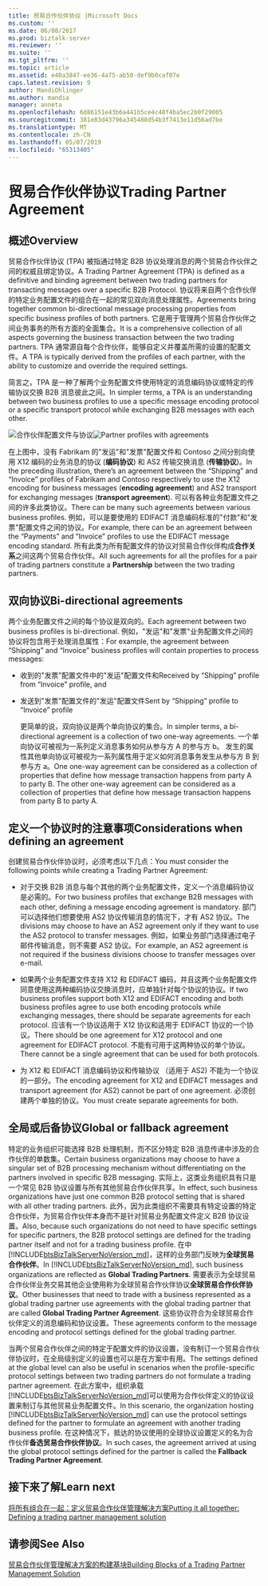```yaml
---
title: 贸易合作伙伴协议 |Microsoft Docs
ms.custom: ''
ms.date: 06/08/2017
ms.prod: biztalk-server
ms.reviewer: ''
ms.suite: ''
ms.tgt_pltfrm: ''
ms.topic: article
ms.assetid: e40a3847-ee36-4a75-ab50-def9b0caf07e
caps.latest.revision: 9
author: MandiOhlinger
ms.author: mandia
manager: anneta
ms.openlocfilehash: 6d86151e43b6a441b5ce4c48f4ba5ec2b0f29005
ms.sourcegitcommit: 381e83d43796a345488d54b3f7413e11d56ad7be
ms.translationtype: MT
ms.contentlocale: zh-CN
ms.lasthandoff: 05/07/2019
ms.locfileid: "65313405"
---
```

# <a name="trading-partner-agreement"></a><span data-ttu-id="5c7bd-102">贸易合作伙伴协议</span><span class="sxs-lookup"><span data-stu-id="5c7bd-102">Trading Partner Agreement</span></span>
## <a name="overview"></a><span data-ttu-id="5c7bd-103">概述</span><span class="sxs-lookup"><span data-stu-id="5c7bd-103">Overview</span></span>
<span data-ttu-id="5c7bd-104">贸易合作伙伴协议 (TPA) 被指通过特定 B2B 协议处理消息的两个贸易合作伙伴之间的权威且绑定协议。</span><span class="sxs-lookup"><span data-stu-id="5c7bd-104">A Trading Partner Agreement (TPA) is defined as a definitive and binding agreement between two trading partners for transacting messages over a specific B2B Protocol.</span></span> <span data-ttu-id="5c7bd-105">协议将来自两个合作伙伴的特定业务配置文件的组合在一起的常见双向消息处理属性。</span><span class="sxs-lookup"><span data-stu-id="5c7bd-105">Agreements bring together common bi-directional message processing properties from specific business profiles of both partners.</span></span> <span data-ttu-id="5c7bd-106">它是用于管理两个贸易合作伙伴之间业务事务的所有方面的全面集合。</span><span class="sxs-lookup"><span data-stu-id="5c7bd-106">It is a comprehensive collection of all aspects governing the business transaction between the two trading partners.</span></span> <span data-ttu-id="5c7bd-107">TPA 通常源自每个合作伙伴，能够自定义并覆盖所需的设置的配置文件。</span><span class="sxs-lookup"><span data-stu-id="5c7bd-107">A TPA is typically derived from the profiles of each partner, with the ability to customize and override the required settings.</span></span>  
  
 <span data-ttu-id="5c7bd-108">简言之，TPA 是一种了解两个业务配置文件使用特定的消息编码协议或特定的传输协议交换 B2B 消息彼此之间。</span><span class="sxs-lookup"><span data-stu-id="5c7bd-108">In simpler terms, a TPA is an understanding between two business profiles to use a specific message encoding protocol or a specific transport protocol while exchanging B2B messages with each other.</span></span>  
  
 <span data-ttu-id="5c7bd-109">![合作伙伴配置文件与协议](../core/media/tradingpartneragreement.gif "TradingPartnerAgreement")</span><span class="sxs-lookup"><span data-stu-id="5c7bd-109">![Partner profiles with agreements](../core/media/tradingpartneragreement.gif "TradingPartnerAgreement")</span></span>  
  
 <span data-ttu-id="5c7bd-110">在上图中，没有 Fabrikam 的"发运"和"发票"配置文件和 Contoso 之间分别向使用 X12 编码的业务消息的协议 (**编码协议**) 和 AS2 传输交换消息 (**传输协议**)。</span><span class="sxs-lookup"><span data-stu-id="5c7bd-110">In the preceding illustration, there’s an agreement between the “Shipping” and “Invoice” profiles of Fabrikam and Contoso respectively to use the X12 encoding for business messages (**encoding agreement**) and AS2 transport for exchanging messages (**transport agreement**).</span></span> <span data-ttu-id="5c7bd-111">可以有各种业务配置文件之间的许多此类协议。</span><span class="sxs-lookup"><span data-stu-id="5c7bd-111">There can be many such agreements between various business profiles.</span></span> <span data-ttu-id="5c7bd-112">例如，可以是要使用的 EDIFACT 消息编码标准的"付款"和"发票"配置文件之间的协议。</span><span class="sxs-lookup"><span data-stu-id="5c7bd-112">For example, there can be an agreement between the “Payments” and “Invoice” profiles to use the EDIFACT message encoding standard.</span></span> <span data-ttu-id="5c7bd-113">所有此类为所有配置文件的协议对贸易合作伙伴构成**合作关系**之间这两个贸易合作伙伴。</span><span class="sxs-lookup"><span data-stu-id="5c7bd-113">All such agreements for all the profiles for a pair of trading partners constitute a **Partnership** between the two trading partners.</span></span>  
  
## <a name="bi-directional-agreements"></a><span data-ttu-id="5c7bd-114">双向协议</span><span class="sxs-lookup"><span data-stu-id="5c7bd-114">Bi-directional agreements</span></span>  
 <span data-ttu-id="5c7bd-115">两个业务配置文件之间的每个协议是双向的。</span><span class="sxs-lookup"><span data-stu-id="5c7bd-115">Each agreement between two business profiles is bi-directional.</span></span> <span data-ttu-id="5c7bd-116">例如，"发运"和"发票"业务配置文件之间的协议将包含用于处理消息属性：</span><span class="sxs-lookup"><span data-stu-id="5c7bd-116">For example, the agreement between “Shipping” and “Invoice” business profiles will contain properties to process messages:</span></span>  
  
- <span data-ttu-id="5c7bd-117">收到的"发票"配置文件中的"发运"配置文件和</span><span class="sxs-lookup"><span data-stu-id="5c7bd-117">Received by “Shipping” profile from “Invoice” profile, and</span></span>  
  
- <span data-ttu-id="5c7bd-118">发送到"发票"配置文件的"发运"配置文件</span><span class="sxs-lookup"><span data-stu-id="5c7bd-118">Sent by “Shipping” profile to “Invoice” profile</span></span>  
  
  <span data-ttu-id="5c7bd-119">更简单的说，双向协议是两个单向协议的集合。</span><span class="sxs-lookup"><span data-stu-id="5c7bd-119">In simpler terms, a bi-directional agreement is a collection of two one-way agreements.</span></span> <span data-ttu-id="5c7bd-120">一个单向协议可被视为一系列定义消息事务如何从参与方 A 的参与方 b。 发生的属性其他单向协议可被视为一系列属性用于定义如何消息事务发生从参与方 B 到参与方 a。</span><span class="sxs-lookup"><span data-stu-id="5c7bd-120">One one-way agreement can be considered as a collection of properties that define how message transaction happens from party A to party B. The other one-way agreement can be considered as a collection of properties that define how message transaction happens from party B to party A.</span></span>  
  
## <a name="considerations-when-defining-an-agreement"></a><span data-ttu-id="5c7bd-121">定义一个协议时的注意事项</span><span class="sxs-lookup"><span data-stu-id="5c7bd-121">Considerations when defining an agreement</span></span>  
 <span data-ttu-id="5c7bd-122">创建贸易合作伙伴协议时，必须考虑以下几点：</span><span class="sxs-lookup"><span data-stu-id="5c7bd-122">You must consider the following points while creating a Trading Partner Agreement:</span></span>  
  
-   <span data-ttu-id="5c7bd-123">对于交换 B2B 消息与每个其他的两个业务配置文件，定义一个消息编码协议是必需的。</span><span class="sxs-lookup"><span data-stu-id="5c7bd-123">For two business profiles that exchange B2B messages with each other, defining a message encoding agreement is mandatory.</span></span> <span data-ttu-id="5c7bd-124">部门可以选择他们想要使用 AS2 协议传输消息的情况下，才有 AS2 协议。</span><span class="sxs-lookup"><span data-stu-id="5c7bd-124">The divisions may choose to have an AS2 agreement only if they want to use the AS2 protocol to transfer messages.</span></span> <span data-ttu-id="5c7bd-125">例如，如果业务部门选择通过电子邮件传输消息，则不需要 AS2 协议。</span><span class="sxs-lookup"><span data-stu-id="5c7bd-125">For example, an AS2 agreement is not required if the business divisions choose to transfer messages over e-mail.</span></span>  
  
-   <span data-ttu-id="5c7bd-126">如果两个业务配置文件支持 X12 和 EDIFACT 编码，并且这两个业务配置文件同意使用这两种编码协议交换消息时，应单独针对每个协议的协议。</span><span class="sxs-lookup"><span data-stu-id="5c7bd-126">If two business profiles support both X12 and EDIFACT encoding and both business profiles agree to use both encoding protocols while exchanging messages, there should be separate agreements for each protocol.</span></span> <span data-ttu-id="5c7bd-127">应该有一个协议适用于 X12 协议和适用于 EDIFACT 协议的一个协议。</span><span class="sxs-lookup"><span data-stu-id="5c7bd-127">There should be one agreement for X12 protocol and one agreement for EDIFACT protocol.</span></span> <span data-ttu-id="5c7bd-128">不能有可用于这两种协议的单个协议。</span><span class="sxs-lookup"><span data-stu-id="5c7bd-128">There cannot be a single agreement that can be used for both protocols.</span></span>  
  
-   <span data-ttu-id="5c7bd-129">为 X12 和 EDIFACT 消息编码协议和传输协议 （适用于 AS2) 不能为一个协议的一部分。</span><span class="sxs-lookup"><span data-stu-id="5c7bd-129">The encoding agreement for X12 and EDIFACT messages and transport agreement (for AS2) cannot be part of one agreement.</span></span> <span data-ttu-id="5c7bd-130">必须创建两个单独的协议。</span><span class="sxs-lookup"><span data-stu-id="5c7bd-130">You must create separate agreements for both.</span></span>  
  
## <a name="global-or-fallback-agreement"></a><span data-ttu-id="5c7bd-131">全局或后备协议</span><span class="sxs-lookup"><span data-stu-id="5c7bd-131">Global or fallback agreement</span></span>  
 <span data-ttu-id="5c7bd-132">特定的业务组织可能选择 B2B 处理机制，而不区分特定 B2B 消息传递中涉及的合作伙伴的单数集。</span><span class="sxs-lookup"><span data-stu-id="5c7bd-132">Certain business organizations may choose to have a singular set of B2B processing mechanism without differentiating on the partners involved in specific B2B messaging.</span></span> <span data-ttu-id="5c7bd-133">实际上，这类业务组织具有只是一个常见 B2B 协议设置与所有其他贸易合作伙伴共享。</span><span class="sxs-lookup"><span data-stu-id="5c7bd-133">In effect, such business organizations have just one common B2B protocol setting that is shared with all other trading partners.</span></span> <span data-ttu-id="5c7bd-134">此外，因为此类组织不需要具有特定设置的特定合作伙伴，为贸易合作伙伴本身而不是针对贸易业务配置文件定义 B2B 协议设置。</span><span class="sxs-lookup"><span data-stu-id="5c7bd-134">Also, because such organizations do not need to have specific settings for specific partners, the B2B protocol settings are defined for the trading partner itself and not for a trading business profile.</span></span> <span data-ttu-id="5c7bd-135">在中[!INCLUDE[btsBizTalkServerNoVersion_md](../includes/btsbiztalkservernoversion-md.md)]，这样的业务部门反映为**全球贸易合作伙伴**。</span><span class="sxs-lookup"><span data-stu-id="5c7bd-135">In [!INCLUDE[btsBizTalkServerNoVersion_md](../includes/btsbiztalkservernoversion-md.md)], such business organizations are reflected as **Global Trading Partners**.</span></span> <span data-ttu-id="5c7bd-136">需要表示为全球贸易合作伙伴业务交易其他企业使用称为全球贸易合作伙伴协议**全球贸易合作伙伴协议**。</span><span class="sxs-lookup"><span data-stu-id="5c7bd-136">Other businesses that need to trade with a business represented as a global trading partner use agreements with the global trading partner that are called **Global Trading Partner Agreement**.</span></span> <span data-ttu-id="5c7bd-137">这些协议符合为全球贸易合作伙伴定义的消息编码和协议设置。</span><span class="sxs-lookup"><span data-stu-id="5c7bd-137">These agreements conform to the message encoding and protocol settings defined for the global trading partner.</span></span>  
  
 <span data-ttu-id="5c7bd-138">当两个贸易合作伙伴之间的特定于配置文件的协议设置，没有制订一个贸易合作伙伴协议时，在全局级别定义的设置也可以是在方案中有用。</span><span class="sxs-lookup"><span data-stu-id="5c7bd-138">The settings defined at the global level can also be useful in scenarios when the profile-specific protocol settings between two trading partners do not formulate a trading partner agreement.</span></span> <span data-ttu-id="5c7bd-139">在此方案中，组织承载[!INCLUDE[btsBizTalkServerNoVersion_md](../includes/btsbiztalkservernoversion-md.md)]可以使用为合作伙伴定义的协议设置来制订与其他贸易业务配置文件。</span><span class="sxs-lookup"><span data-stu-id="5c7bd-139">In this scenario, the organization hosting [!INCLUDE[btsBizTalkServerNoVersion_md](../includes/btsbiztalkservernoversion-md.md)] can use the protocol settings defined for the partner to formulate an agreement with another trading business profile.</span></span> <span data-ttu-id="5c7bd-140">在这种情况下，抵达的协议使用的全球协议设置定义的名为合作伙伴**备选贸易合作伙伴协议**。</span><span class="sxs-lookup"><span data-stu-id="5c7bd-140">In such cases, the agreement arrived at using the global protocol settings defined for the partner is called the **Fallback Trading Partner Agreement**.</span></span>  

## <a name="learn-next"></a><span data-ttu-id="5c7bd-141">接下来了解</span><span class="sxs-lookup"><span data-stu-id="5c7bd-141">Learn next</span></span>

[<span data-ttu-id="5c7bd-142">将所有组合在一起：定义贸易合作伙伴管理解决方案</span><span class="sxs-lookup"><span data-stu-id="5c7bd-142">Putting it all together: Defining a trading partner management solution</span></span>](../core/putting-it-all-together-defining-a-trading-partner-management-solution.md)
  
## <a name="see-also"></a><span data-ttu-id="5c7bd-143">请参阅</span><span class="sxs-lookup"><span data-stu-id="5c7bd-143">See Also</span></span>  
 [<span data-ttu-id="5c7bd-144">贸易合作伙伴管理解决方案的构建基块</span><span class="sxs-lookup"><span data-stu-id="5c7bd-144">Building Blocks of a Trading Partner Management Solution</span></span>](../core/building-blocks-of-a-trading-partner-management-solution.md)